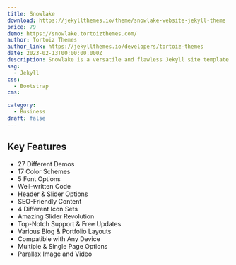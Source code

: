 ```yaml
---
title: Snowlake
download: https://jekyllthemes.io/theme/snowlake-website-jekyll-theme
price: 79
demo: https://snowlake.tortoizthemes.com/
author: Tortoiz Themes
author_link: https://jekyllthemes.io/developers/tortoiz-themes
date: 2023-02-13T00:00:00.000Z
description: Snowlake is a versatile and flawless Jekyll site template that includes various UI elements and countless features, basically everything you need to create your next professional website.
ssg:
  - Jekyll
css:
  - Bootstrap
cms:

category:
  - Business
draft: false
---
```


## Key Features

- 27 Different Demos
- 17 Color Schemes
- 5 Font Options
- Well-written Code
- Header & Slider Options
- SEO-Friendly Content
- 4 Different Icon Sets
- Amazing Slider Revolution
- Top-Notch Support & Free Updates
- Various Blog & Portfolio Layouts
- Compatible with Any Device
- Multiple & Single Page Options
- Parallax Image and Video
